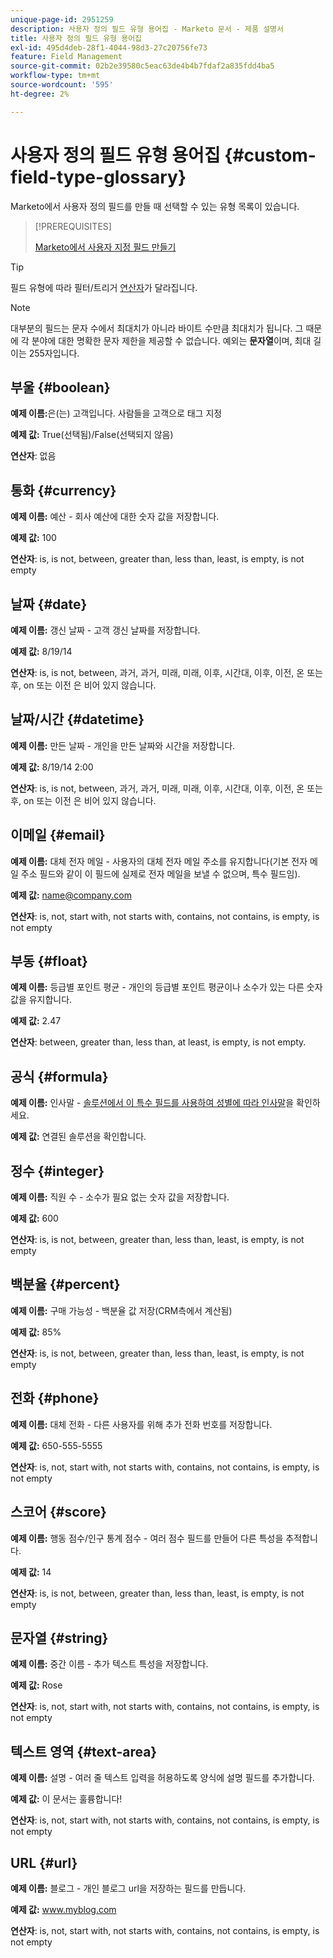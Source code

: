```yaml
---
unique-page-id: 2951259
description: 사용자 정의 필드 유형 용어집 - Marketo 문서 - 제품 설명서
title: 사용자 정의 필드 유형 용어집
exl-id: 495d4deb-28f1-4044-98d3-27c20756fe73
feature: Field Management
source-git-commit: 02b2e39580c5eac63de4b4b7fdaf2a835fdd4ba5
workflow-type: tm+mt
source-wordcount: '595'
ht-degree: 2%

---
```


# 사용자 정의 필드 유형 용어집 {#custom-field-type-glossary}

Marketo에서 사용자 정의 필드를 만들 때 선택할 수 있는 유형 목록이 있습니다.

>[!PREREQUISITES]
>
>[Marketo에서 사용자 지정 필드 만들기](/help/marketo/product-docs/administration/field-management/create-a-custom-field-in-marketo.md)

>[!TIP]
>
>필드 유형에 따라 필터/트리거 [연산자](/help/marketo/product-docs/core-marketo-concepts/smart-lists-and-static-lists/creating-a-smart-list/smart-list-filter-operators-glossary.md)가 달라집니다.

>[!NOTE]
>
>대부분의 필드는 문자 수에서 최대치가 아니라 바이트 수만큼 최대치가 됩니다. 그 때문에 각 분야에 대한 명확한 문자 제한을 제공할 수 없습니다. 예외는 **문자열**&#x200B;이며, 최대 길이는 255자입니다.

## 부울 {#boolean}

**예제 이름:**&#x200B;은(는) 고객입니다. 사람들을 고객으로 태그 지정

**예제 값:** True(선택됨)/False(선택되지 않음)

**연산자**: 없음

## 통화 {#currency}

**예제 이름:** 예산 - 회사 예산에 대한 숫자 값을 저장합니다.

**예제 값:** 100

**연산자**: is, is not, between, greater than, less than, least, is empty, is not empty

## 날짜 {#date}

**예제 이름:** 갱신 날짜 - 고객 갱신 날짜를 저장합니다.

**예제 값:** 8/19/14

**연산자**: is, is not, between, 과거, 과거, 미래, 미래, 이후, 시간대, 이후, 이전, 온 또는 후, on 또는 이전 은 비어 있지 않습니다.

## 날짜/시간 {#datetime}

**예제 이름:** 만든 날짜 - 개인을 만든 날짜와 시간을 저장합니다.

**예제 값:** 8/19/14 2:00

**연산자**: is, is not, between, 과거, 과거, 미래, 미래, 이후, 시간대, 이후, 이전, 온 또는 후, on 또는 이전 은 비어 있지 않습니다.

## 이메일 {#email}

**예제 이름:** 대체 전자 메일 - 사용자의 대체 전자 메일 주소를 유지합니다(기본 전자 메일 주소 필드와 같이 이 필드에 실제로 전자 메일을 보낼 수 없으며, 특수 필드임).

**예제 값:** name@company.com

**연산자**: is, not, start with, not starts with, contains, not contains, is empty, is not empty

## 부동 {#float}

**예제 이름:** 등급별 포인트 평균 - 개인의 등급별 포인트 평균이나 소수가 있는 다른 숫자 값을 유지합니다.

**예제 값:** 2.47

**연산자**: between, greater than, less than, at least, is empty, is not empty.

## 공식 {#formula}

**예제 이름:** 인사말 - [솔루션에서 이 특수 필드를 사용하여 성별에 따라 인사말](/help/marketo/product-docs/administration/field-management/create-and-use-a-concatenated-string-formula-field.md)을 확인하세요.

**예제 값:** 연결된 솔루션을 확인합니다.

## 정수 {#integer}

**예제 이름:** 직원 수 - 소수가 필요 없는 숫자 값을 저장합니다.

**예제 값:** 600

**연산자**: is, is not, between, greater than, less than, least, is empty, is not empty

## 백분율 {#percent}

**예제 이름:** 구매 가능성 - 백분율 값 저장(CRM측에서 계산됨)

**예제 값:** 85%

**연산자**: is, is not, between, greater than, less than, least, is empty, is not empty

## 전화 {#phone}

**예제 이름:** 대체 전화 - 다른 사용자를 위해 추가 전화 번호를 저장합니다.

**예제 값:** 650-555-5555

**연산자**: is, not, start with, not starts with, contains, not contains, is empty, is not empty

## 스코어 {#score}

**예제 이름:** 행동 점수/인구 통계 점수 - 여러 점수 필드를 만들어 다른 특성을 추적합니다.

**예제 값:** 14

**연산자**: is, is not, between, greater than, less than, least, is empty, is not empty

## 문자열 {#string}

**예제 이름:** 중간 이름 - 추가 텍스트 특성을 저장합니다.

**예제 값:** Rose

**연산자**: is, not, start with, not starts with, contains, not contains, is empty, is not empty

## 텍스트 영역 {#text-area}

**예제 이름:** 설명 - 여러 줄 텍스트 입력을 허용하도록 양식에 설명 필드를 추가합니다.

**예제 값:** 이 문서는 훌륭합니다!

**연산자**: is, not, start with, not starts with, contains, not contains, is empty, is not empty

## URL {#url}

**예제 이름:** 블로그 - 개인 블로그 url을 저장하는 필드를 만듭니다.

**예제 값:** www.myblog.com

**연산자**: is, not, start with, not starts with, contains, not contains, is empty, is not empty
